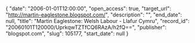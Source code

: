 {
  "date": "2006-01-01T12:00:00", 
  "open_access": true, 
  "target_url": "http://martin-eaglestone.blogspot.com/", 
  "description": "", 
  "end_date": null, 
  "title": "Martin Eaglestone: Welsh Labour - Llafur Cymru", 
  "record_id": "20060101T120000/UprkqwTZTfCQ6RAzA/h2fQ==", 
  "publisher": "blogspot.com", 
  "slug": 105177, 
  "start_date": null
}

